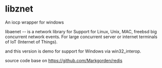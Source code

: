 # libznet
An iocp wrapper for windows

libaenet -- is a network library for 
Support for Linux, Unix, MAC, freebsd big concurrent network events.
For large concurrent server or internet terminals of IoT (Internet of Things).

and this version is demo for support for Windows via win32_interop.

source code base on 
https://github.com/Markgorden/redis
